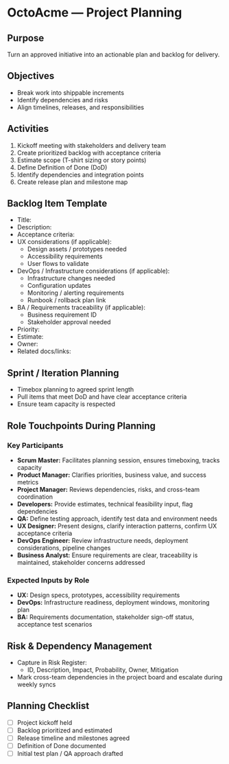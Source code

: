 # OctoAcme — Project Planning

## Purpose
Turn an approved initiative into an actionable plan and backlog for delivery.

## Objectives
- Break work into shippable increments
- Identify dependencies and risks
- Align timelines, releases, and responsibilities

## Activities
1. Kickoff meeting with stakeholders and delivery team
2. Create prioritized backlog with acceptance criteria
3. Estimate scope (T-shirt sizing or story points)
4. Define Definition of Done (DoD)
5. Identify dependencies and integration points
6. Create release plan and milestone map

## Backlog Item Template
- Title:
- Description:
- Acceptance criteria:
- UX considerations (if applicable):
  - Design assets / prototypes needed
  - Accessibility requirements
  - User flows to validate
- DevOps / Infrastructure considerations (if applicable):
  - Infrastructure changes needed
  - Configuration updates
  - Monitoring / alerting requirements
  - Runbook / rollback plan link
- BA / Requirements traceability (if applicable):
  - Business requirement ID
  - Stakeholder approval needed
- Priority:
- Estimate:
- Owner:
- Related docs/links:

## Sprint / Iteration Planning
- Timebox planning to agreed sprint length
- Pull items that meet DoD and have clear acceptance criteria
- Ensure team capacity is respected

## Role Touchpoints During Planning

### Key Participants
- **Scrum Master:** Facilitates planning session, ensures timeboxing, tracks capacity
- **Product Manager:** Clarifies priorities, business value, and success metrics
- **Project Manager:** Reviews dependencies, risks, and cross-team coordination
- **Developers:** Provide estimates, technical feasibility input, flag dependencies
- **QA:** Define testing approach, identify test data and environment needs
- **UX Designer:** Present designs, clarify interaction patterns, confirm UX acceptance criteria
- **DevOps Engineer:** Review infrastructure needs, deployment considerations, pipeline changes
- **Business Analyst:** Ensure requirements are clear, traceability is maintained, stakeholder concerns addressed

### Expected Inputs by Role
- **UX:** Design specs, prototypes, accessibility requirements
- **DevOps:** Infrastructure readiness, deployment windows, monitoring plan
- **BA:** Requirements documentation, stakeholder sign-off status, acceptance test scenarios

## Risk & Dependency Management
- Capture in Risk Register:
  - ID, Description, Impact, Probability, Owner, Mitigation
- Mark cross-team dependencies in the project board and escalate during weekly syncs

## Planning Checklist
- [ ] Project kickoff held
- [ ] Backlog prioritized and estimated
- [ ] Release timeline and milestones agreed
- [ ] Definition of Done documented
- [ ] Initial test plan / QA approach drafted
